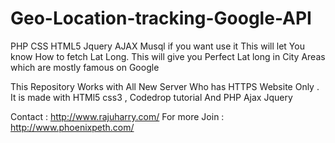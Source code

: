 # Geo-Location-tracking-Google-API
PHP CSS HTML5 Jquery AJAX  Musql if you want use it 
This will let You know How to fetch Lat Long. This will give you Perfect Lat long in City Areas which are mostly famous on Google


This Repository Works with All New Server Who has HTTPS Website Only . It is made with HTMl5 css3 , Codedrop tutorial And PHP Ajax Jquery

Contact : http://www.rajuharry.com/
For more Join : http://www.phoenixpeth.com/

